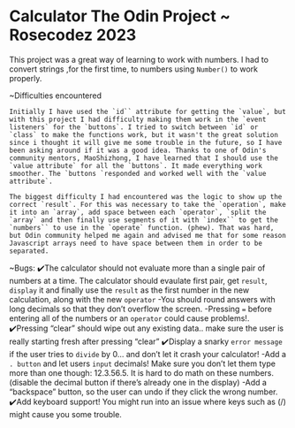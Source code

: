 # Calculator The Odin Project ~ Rosecodez 2023

This project was a great way of learning to work with numbers. I had to convert strings ,for the first time, to numbers using `Number()` to work properly.

~Difficulties encountered

    Initially I have used the `id`` attribute for getting the `value`, but with this project I had difficulty making them work in the `event listeners` for the `buttons`. I tried to switch between `id` or `class` to make the functions work, but it wasn't the great solution since i thought it will give me some trouble in the future, so I have been asking around if it was a good idea. Thanks to one of Odin's community mentors, MaoShizhong, I have learned that I should use the `value attribute` for all the `buttons`. It made everything work smoother. The `buttons `responded and worked well with the `value attribute`.

    The biggest difficulty I had encountered was the logic to show up the correct `result`. For this was necessary to take the `operation`, make it into an `array`, add space between each `operator`, `split the `array` and then finally use segments of it with `index`` to get the `numbers`` to use in the `operate` function. (phew). That was hard, but Odin community helped me again and advised me that for some reason Javascript arrays need to have space between them in order to be separated.

~Bugs: 
✔️The calculator should not evaluate more than a single pair of numbers at a time. The calculator should evaulate first pair, get `result`, `display` it and finally use the `result` as the first number in the new calculation, along with the new `operator`
-You should round answers with long decimals so that they don’t overflow the screen.
-Pressing `=` before entering all of the numbers or an `operator` could cause problems!.
✔️Pressing “clear” should wipe out any existing data.. make sure the user is really starting fresh after pressing “clear”
✔️Display a snarky `error message` if the user tries to `divide` by 0… and don’t let it crash your calculator!
-Add a `. button` and let users `input` decimals! Make sure you don’t let them type more than one though: 12.3.56.5. It is hard to do math on these numbers. (disable the decimal button if there’s already one in the display)
-Add a “backspace” button, so the user can undo if they click the wrong number.
✔️Add keyboard support! You might run into an issue where keys such as (/) might cause you some trouble.